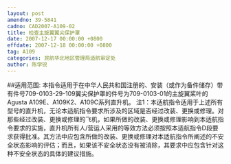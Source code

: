 ```yaml
---
layout: post
amendno: 39-5841
cadno: CAD2007-A109-02
title: 检查主旋翼翼尖保护罩
date: 2007-12-17 00:00:00 +0800
effdate: 2007-12-18 00:00:00 +0800
tag: A109
categories: 民航华北地区管理局适航审定处
author: 陈学锐
---
```


##适用范围:
本指令适用于在中华人民共和国注册的、安装（或作为备件储存）带有件号709-0103-29-109翼尖保护罩的件号为709-0103-01的主旋翼桨叶的Agusta A109E、A109K2、A109C系列直升机。
注1：本适航指令适用于上述所有型号的直升机，无论本适航指令要求所涉及的区域是否经过改装、更换或修理。对那些经过改装、更换或修理的飞机，如果所做的改装、更换或修理影响到本适航指令要求的实施，直升机所有人/营运人采用的等效方法必须按照本适航指令D段要求获得批准。其方法中应包含所做的改装、更换或修理对本适航指令所阐述的不安全状态影响的评估；而且，如果该不安全状态没有被消除，其要求中应包含针对这种不安全状态的具体的建议措施。

